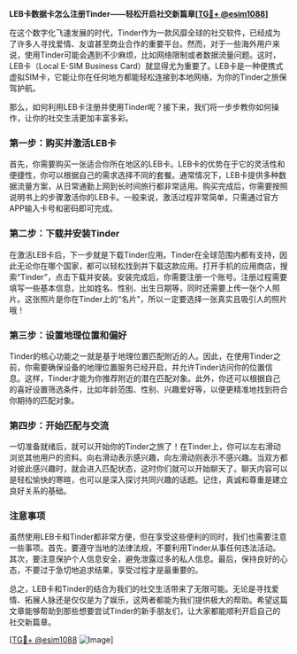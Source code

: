 **LEB卡数据卡怎么注册Tinder——轻松开启社交新篇章[[TG💪+ @esim1088](https://t.me/s/esim1088)]**

在这个数字化飞速发展的时代，Tinder作为一款风靡全球的社交软件，已经成为了许多人寻找爱情、友谊甚至商业合作的重要平台。然而，对于一些海外用户来说，使用Tinder可能会遇到不少麻烦，比如网络限制或者数据流量问题。这时，LEB卡（Local E-SIM Business Card）就显得尤为重要了。LEB卡是一种便携式虚拟SIM卡，它能让你在任何地方都能轻松连接到本地网络，为你的Tinder之旅保驾护航。

那么，如何利用LEB卡注册并使用Tinder呢？接下来，我们将一步步教你如何操作，让你的社交生活更加丰富多彩。

### 第一步：购买并激活LEB卡

首先，你需要购买一张适合你所在地区的LEB卡。LEB卡的优势在于它的灵活性和便捷性，你可以根据自己的需求选择不同的套餐。通常情况下，LEB卡提供多种数据流量方案，从日常通勤上网到长时间旅行都非常适用。购买完成后，你需要按照说明书上的步骤激活你的LEB卡。一般来说，激活过程非常简单，只需通过官方APP输入卡号和密码即可完成。

### 第二步：下载并安装Tinder

在激活LEB卡后，下一步就是下载Tinder应用。Tinder在全球范围内都有支持，因此无论你在哪个国家，都可以轻松找到并下载这款应用。打开手机的应用商店，搜索“Tinder”，点击下载并安装。安装完成后，你需要注册一个账号。注册过程需要填写一些基本信息，比如姓名、性别、出生日期等，同时还需要上传一张个人照片。这张照片是你在Tinder上的“名片”，所以一定要选择一张真实且吸引人的照片哦！

### 第三步：设置地理位置和偏好

Tinder的核心功能之一就是基于地理位置匹配附近的人。因此，在使用Tinder之前，你需要确保设备的地理位置服务已经开启，并允许Tinder访问你的位置信息。这样，Tinder才能为你推荐附近的潜在匹配对象。此外，你还可以根据自己的喜好设置筛选条件，比如年龄范围、性别、兴趣爱好等，以便更精准地找到符合你期待的匹配对象。

### 第四步：开始匹配与交流

一切准备就绪后，就可以开始你的Tinder之旅了！在Tinder上，你可以左右滑动浏览其他用户的资料。向右滑动表示感兴趣，向左滑动则表示不感兴趣。当双方都对彼此感兴趣时，就会进入匹配状态，这时你们就可以开始聊天了。聊天内容可以是轻松愉快的寒暄，也可以是深入探讨共同兴趣的话题。记住，真诚和尊重是建立良好关系的基础。

### 注意事项

虽然使用LEB卡和Tinder都非常方便，但在享受这些便利的同时，我们也需要注意一些事项。首先，要遵守当地的法律法规，不要利用Tinder从事任何违法活动。其次，要注意保护个人信息安全，避免泄露过多的私人信息。最后，保持良好的心态，不要过于急切地追求结果，享受过程才是最重要的。

总之，LEB卡和Tinder的结合为我们的社交生活带来了无限可能。无论是寻找爱情、拓展人脉还是仅仅是为了娱乐，这两者都能为我们提供极大的帮助。希望这篇文章能够帮助到那些想要尝试Tinder的新手朋友们，让大家都能顺利开启自己的社交新篇章。

[[TG💪+ @esim1088](https://t.me/s/esim1088) ![Image](https://i.postimg.cc/4NQfJmqS/Snipaste-2025-05-13-00-14-12.png)]